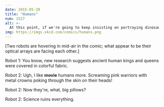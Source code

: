 ```yaml
---
date: 2015-05-20
title: "Humans"
num: 1527
alt: >-
  At this point, if we're going to keep insisting on portraying dinosaurs as featherless because it's &quot;cooler&quot;, it's time to apply that same logic to art involving bald eagles.
img: https://imgs.xkcd.com/comics/humans.png
---
```

[Two robots are hovering in mid-air in the comic; what appear to be their optical arrays are facing each other.]

Robot 1: You know, new research suggests ancient human kings and queens were covered in colorful fabric.

Robot 2: Ugh, I like **movie** humans more. Screaming pink warriors with metal crowns poking through the skin on their heads!

Robot 2: Now they're, what, big pillows?

Robot 2: Science ruins everything.